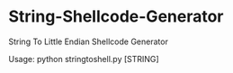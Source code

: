 # String-Shellcode-Generator
String To Little Endian Shellcode Generator

Usage: python stringtoshell.py [STRING]
